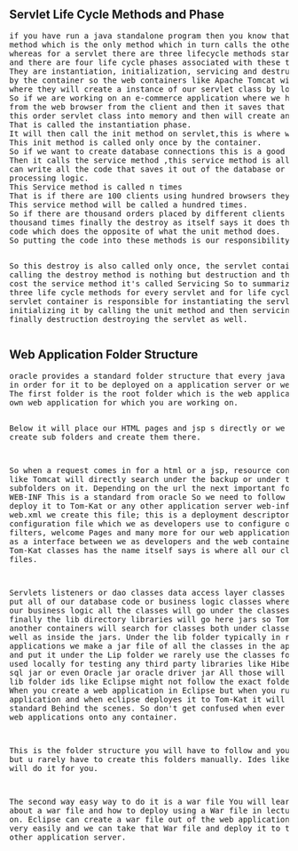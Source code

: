 <h2> Servlet Life Cycle Methods and Phase </h2>
<pre>
if you have run a java standalone program then you know that the starting point for every java program is the main
method which is the only method which in turn calls the other methods We write 
whereas for a servlet there are three lifecycle methods starting with the unit, service and destroy 
and there are four life cycle phases associated with these three methods
They are instantiation, initialization, servicing and destruction, these lifecycle methods are called
by the container so the web containers like Apache Tomcat will first go through the instantiation phase
where they will create a instance of our servlet class by loading it into memory.
So if we are working on an e-commerce application where we have a order servlet that takes the order
from the web browser from the client and then it saves that order into the database the container will First load 
this order servlet class into memory and then will create an instance of it.
That is called the instantiation phase.
It will then call the init method on servlet,this is where we should write code which will be run only once.
This init method is called only once by the container.
So if we want to create database connections this is a good place to put that code.
Then it calls the service method ,this service method is all our business logic goes this is where we
can write all the code that saves it out of the database or retrieve data from the database or any other
processing logic.
This Service method is called n times
That is if there are 100 clients using hundred browsers they are sending hundred requests.
This service method will be called a hundred times.
So if there are thousand orders placed by different clients thousand clients then this method will be called
thousand times finally the destroy as itself says it does the opposite of or we should put the
code which does the opposite of what the unit method does.
So putting the code into these methods is our responsibility but calling them is the containers responsibility.

So this destroy is also called only once, the servlet container calling the destroy method is nothing but
destruction and the container cost the service method it's called Servicing
So to summarize there are three life cycle methods for every servlet and for life cycle phases the servlet
container is responsible for instantiating the servlet initializing it by calling the unit method and then
servicing it.
And finally destruction destroying the servlet as well.
</pre>


<h2>Web Application Folder Structure</h2>
<pre>
oracle provides a standard folder structure that every java EE application should follow
in order for it to be deployed on a application server or web container like Tomcat.
The first folder is the root folder which is the web application name it could be Amazon, Twitter or your
own web application for which you are working on.

Below it will place our HTML pages and jsp s directly or we can create sub folders and create them there.

So when a request comes in for a html or a jsp, resource containers like Tomcat will directly search
under the backup or under the subfolders on it. 
Depending on the url the next important folder is WEB-INF
This is a standard from oracle
So we need to follow this when we deploy it to Tom-Kat or any other application server
web-inf will have web.xml 
we create this file; this is a deployment descriptor file or a configuration file
which we as developers use to configure our servlets filters, welcome Pages and many more for our 
web application.
This acts as a interface between we as developers and the web container like Tom-Kat
classes has the name itself says is where all our class files.

Servlets listeners or dao classes data access layer classes were we put all of our database
code or business logic classes where we put all our business logic all the classes will go under the classes
folder.
finally the lib directory libraries will go here jars 
so Tom-Kat and another containers will search for classes both under classes folder as well as inside the jars.
Under the lib folder typically in real time applications we make a jar file of all the classes in the
application and put it under the Lip folder we rarely use the classes folder
It is used locally for testing any third party libraries like Hibernate or my sql jar or even
Oracle jar oracle driver jar
All those will go on to the lib folder ids like Eclipse might not follow the exact folder structure.
When you create a web application in Eclipse but when you run the web application and when eclipse deployes
it to Tom-Kat it will follow this standard Behind the scenes.
So don't get confused when ever we deploy web applications onto any container.

This is the folder structure you will have to follow and you will see but 
u rarely have to create this folders manually.
Ides like  Eclipse will do it for you.

The second way easy way to do it is a war file
You will learn more about a war file and how to deploy using a War file in lectures later on.
Eclipse can create a war file out of the web applications you create very easily and we can take that War file and
deploy it to tomcat or any other application server.

</pre>

<h2> </h2>



